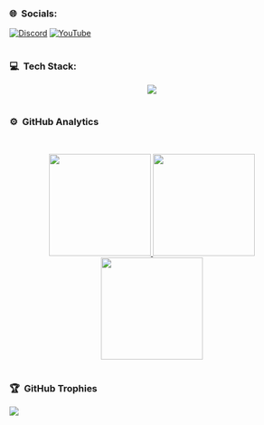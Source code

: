 ### 🌐 &nbsp;Socials:
[![Discord](https://img.shields.io/badge/Discord-%237289DA.svg?logo=discord&logoColor=white)](https://discord.gg/wMBY7Gh7Mr)
[![YouTube](https://img.shields.io/badge/YouTube-%23FF0000.svg?logo=YouTube&logoColor=white)](https://www.youtube.com/channel/UCkTYJ2vLRN43jIQzCRa9Slw)

#

### 💻 &nbsp;Tech Stack:
<p align="center">
  <a href="https://skillicons.dev">
    <img src="https://skillicons.dev/icons?i=lua,py,html,css,js,nodejs" />
  </a>
</p>

# 

### ⚙️ &nbsp;GitHub Analytics

<br/><p align="center">
<a href="https://github.com/xMandq">
  <img height="180em" src="http://github-profile-summary-cards.vercel.app/api/cards/profile-details?username=xMandq&theme=tokyonight"/>
  <img height="180em" src="http://github-profile-summary-cards.vercel.app/api/cards/repos-per-language?username=xMandq&theme=tokyonight"/><img height="180em" src="http://github-profile-summary-cards.vercel.app/api/cards/stats?username=xMandq&theme=tokyonight"/>
</a>
</p>

#

### 🏆 &nbsp;GitHub Trophies
![](https://github-profile-trophy.vercel.app/?username=xMandq&theme=monokai&no-frame=true&no-bg=true&margin-w=4)
